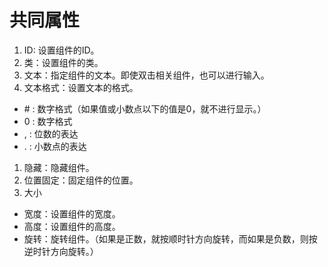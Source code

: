 # 共同属性

1. ID: 设置组件的ID。
1. 类：设置组件的类。
1. 文本：指定组件的文本。即使双击相关组件，也可以进行输入。
1. 文本格式：设置文本的格式。
  - \# : 数字格式（如果值或小数点以下的值是0，就不进行显示。）
  - 0 : 数字格式
  - , : 位数的表达
  - . : 小数点的表达
1. 隐藏：隐藏组件。  
1. 位置固定：固定组件的位置。      
1. 大小
  - 宽度：设置组件的宽度。
  - 高度：设置组件的高度。
  - 旋转：旋转组件。（如果是正数，就按顺时针方向旋转，而如果是负数，则按逆时针方向旋转。）